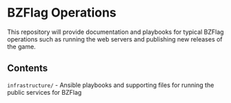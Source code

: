 BZFlag Operations
=================

This repository will provide documentation and playbooks for typical BZFlag operations such as running the web servers
and publishing new releases of the game.


Contents
--------

```infrastructure/``` - Ansible playbooks and supporting files for running the public services for BZFlag


